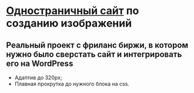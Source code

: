 <h1><a href="https://jaroftd.github.io/artf/">Одностраничный сайт</a> по созданию изображений</h1>
<h2>Реальный проект с фриланс биржи, в котором нужно было сверстать сайт и интегрировать его на WordPress</h2>
<ul>
  <li>Адаптив до 320px;</li>
  <li>Плавная прокрутка до нужного блока на css.</li>
</ul>
